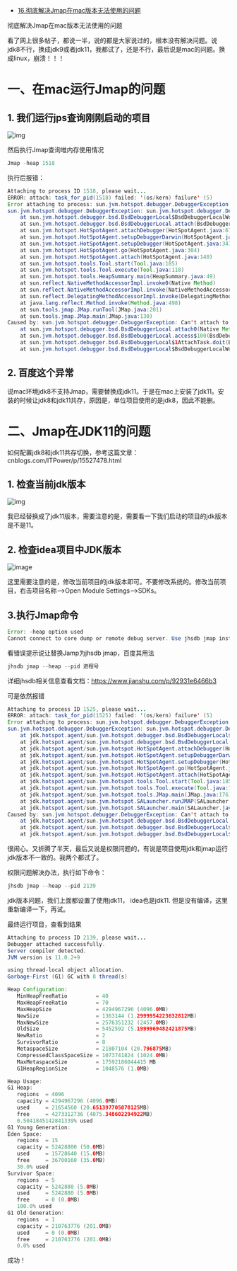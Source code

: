 - [16.彻底解决Jmap在mac版本无法使用的问题](https://www.cnblogs.com/ITPower/p/15528658.html)

彻底解决Jmap在mac版本无法使用的问题

看了网上很多帖子，都说一半，说的都是大家说过的，根本没有解决问题。说jdk8不行，换成jdk9或者jdk11，我都试了，还是不行，最后说是mac的问题。换成linux，崩溃！！！

# 一、在mac运行Jmap的问题

## 1. 我们运行jps查询刚刚启动的项目

![img](https://img2020.cnblogs.com/blog/1187916/202111/1187916-20211109112823159-1178380533.png)

然后执行Jmap查询堆内存使用情况

```java
Jmap -heap 1518
```

执行后报错：

```java
Attaching to process ID 1518, please wait...
ERROR: attach: task_for_pid(1518) failed: '(os/kern) failure' (5)
Error attaching to process: sun.jvm.hotspot.debugger.DebuggerException: Can't attach to the process. Could be caused by an incorrect pid or lack of privileges.
sun.jvm.hotspot.debugger.DebuggerException: sun.jvm.hotspot.debugger.DebuggerException: Can't attach to the process. Could be caused by an incorrect pid or lack of privileges.
	at sun.jvm.hotspot.debugger.bsd.BsdDebuggerLocal$BsdDebuggerLocalWorkerThread.execute(BsdDebuggerLocal.java:169)
	at sun.jvm.hotspot.debugger.bsd.BsdDebuggerLocal.attach(BsdDebuggerLocal.java:287)
	at sun.jvm.hotspot.HotSpotAgent.attachDebugger(HotSpotAgent.java:671)
	at sun.jvm.hotspot.HotSpotAgent.setupDebuggerDarwin(HotSpotAgent.java:659)
	at sun.jvm.hotspot.HotSpotAgent.setupDebugger(HotSpotAgent.java:341)
	at sun.jvm.hotspot.HotSpotAgent.go(HotSpotAgent.java:304)
	at sun.jvm.hotspot.HotSpotAgent.attach(HotSpotAgent.java:140)
	at sun.jvm.hotspot.tools.Tool.start(Tool.java:185)
	at sun.jvm.hotspot.tools.Tool.execute(Tool.java:118)
	at sun.jvm.hotspot.tools.HeapSummary.main(HeapSummary.java:49)
	at sun.reflect.NativeMethodAccessorImpl.invoke0(Native Method)
	at sun.reflect.NativeMethodAccessorImpl.invoke(NativeMethodAccessorImpl.java:62)
	at sun.reflect.DelegatingMethodAccessorImpl.invoke(DelegatingMethodAccessorImpl.java:43)
	at java.lang.reflect.Method.invoke(Method.java:498)
	at sun.tools.jmap.JMap.runTool(JMap.java:201)
	at sun.tools.jmap.JMap.main(JMap.java:130)
Caused by: sun.jvm.hotspot.debugger.DebuggerException: Can't attach to the process. Could be caused by an incorrect pid or lack of privileges.
	at sun.jvm.hotspot.debugger.bsd.BsdDebuggerLocal.attach0(Native Method)
	at sun.jvm.hotspot.debugger.bsd.BsdDebuggerLocal.access$100(BsdDebuggerLocal.java:65)
	at sun.jvm.hotspot.debugger.bsd.BsdDebuggerLocal$1AttachTask.doit(BsdDebuggerLocal.java:278)
	at sun.jvm.hotspot.debugger.bsd.BsdDebuggerLocal$BsdDebuggerLocalWorkerThread.run(BsdDebuggerLocal.java:144)
```

## 2. 百度这个异常

说mac环境jdk8不支持Jmap，需要替换成jdk11。于是在mac上安装了jdk11。安装的时候让jdk8和jdk11共存，原因是，单位项目使用的是jdk8，因此不能删。

# 二、Jmap在JDK11的问题

如何配置jdk8和jdk11共存切换，参考这篇文章：cnblogs.com/ITPower/p/15527478.html

## 1. 检查当前jdk版本

![img](https://img2020.cnblogs.com/blog/1187916/202111/1187916-20211109113524485-1436745477.png)

我已经替换成了jdk11版本，需要注意的是，需要看一下我们启动的项目的jdk版本是不是11。

## 2. 检查idea项目中JDK版本

![image](https://img2020.cnblogs.com/blog/1187916/202111/1187916-20211109113927610-644530380.png)

这里需要注意的是，修改当前项目的jdk版本即可。不要修改系统的。修改当前项目，右击项目名称-->Open Module Settings-->SDKs。

## 3.执行Jmap命令

```java
Error: -heap option used
Cannot connect to core dump or remote debug server. Use jhsdb jmap instead
```

看错误提示说让替换Jamp为jhsdb jmap，百度其用法

```java
jhsdb jmap --heap --pid 进程号
```

详细jhsdb相关信息查看文档：https://www.jianshu.com/p/92931e6466b3

可是依然报错

```java
Attaching to process ID 1525, please wait...
ERROR: attach: task_for_pid(1525) failed: '(os/kern) failure' (5)
Error attaching to process: sun.jvm.hotspot.debugger.DebuggerException: Can't attach to the process. Could be caused by an incorrect pid or lack of privileges.
sun.jvm.hotspot.debugger.DebuggerException: sun.jvm.hotspot.debugger.DebuggerException: Can't attach to the process. Could be caused by an incorrect pid or lack of privileges.
	at jdk.hotspot.agent/sun.jvm.hotspot.debugger.bsd.BsdDebuggerLocal$BsdDebuggerLocalWorkerThread.execute(BsdDebuggerLocal.java:169)
	at jdk.hotspot.agent/sun.jvm.hotspot.debugger.bsd.BsdDebuggerLocal.attach(BsdDebuggerLocal.java:283)
	at jdk.hotspot.agent/sun.jvm.hotspot.HotSpotAgent.attachDebugger(HotSpotAgent.java:672)
	at jdk.hotspot.agent/sun.jvm.hotspot.HotSpotAgent.setupDebuggerDarwin(HotSpotAgent.java:660)
	at jdk.hotspot.agent/sun.jvm.hotspot.HotSpotAgent.setupDebugger(HotSpotAgent.java:342)
	at jdk.hotspot.agent/sun.jvm.hotspot.HotSpotAgent.go(HotSpotAgent.java:305)
	at jdk.hotspot.agent/sun.jvm.hotspot.HotSpotAgent.attach(HotSpotAgent.java:141)
	at jdk.hotspot.agent/sun.jvm.hotspot.tools.Tool.start(Tool.java:185)
	at jdk.hotspot.agent/sun.jvm.hotspot.tools.Tool.execute(Tool.java:118)
	at jdk.hotspot.agent/sun.jvm.hotspot.tools.JMap.main(JMap.java:176)
	at jdk.hotspot.agent/sun.jvm.hotspot.SALauncher.runJMAP(SALauncher.java:326)
	at jdk.hotspot.agent/sun.jvm.hotspot.SALauncher.main(SALauncher.java:455)
Caused by: sun.jvm.hotspot.debugger.DebuggerException: Can't attach to the process. Could be caused by an incorrect pid or lack of privileges.
	at jdk.hotspot.agent/sun.jvm.hotspot.debugger.bsd.BsdDebuggerLocal.attach0(Native Method)
	at jdk.hotspot.agent/sun.jvm.hotspot.debugger.bsd.BsdDebuggerLocal$1AttachTask.doit(BsdDebuggerLocal.java:274)
	at jdk.hotspot.agent/sun.jvm.hotspot.debugger.bsd.BsdDebuggerLocal$BsdDebuggerLocalWorkerThread.run(BsdDebuggerLocal.java:144)
```

很闹心。又折腾了半天，最后又说是权限问题的，有说是项目使用jdk和jmap运行jdk版本不一致的。我两个都试了。

权限问题解决办法，执行如下命令：

```java
jhsdb jmap --heap --pid 2139
```

jdk版本问题，我们上面都设置了使用jdk11， idea也是jdk11. 但是没有编译，这里重新编译一下，再试。

最终运行项目，查看到结果

```java
Attaching to process ID 2139, please wait...
Debugger attached successfully.
Server compiler detected.
JVM version is 11.0.2+9

using thread-local object allocation.
Garbage-First (G1) GC with 8 thread(s)

Heap Configuration:
   MinHeapFreeRatio         = 40
   MaxHeapFreeRatio         = 70
   MaxHeapSize              = 4294967296 (4096.0MB)
   NewSize                  = 1363144 (1.2999954223632812MB)
   MaxNewSize               = 2576351232 (2457.0MB)
   OldSize                  = 5452592 (5.1999969482421875MB)
   NewRatio                 = 2
   SurvivorRatio            = 8
   MetaspaceSize            = 21807104 (20.796875MB)
   CompressedClassSpaceSize = 1073741824 (1024.0MB)
   MaxMetaspaceSize         = 17592186044415 MB
   G1HeapRegionSize         = 1048576 (1.0MB)

Heap Usage:
G1 Heap:
   regions  = 4096
   capacity = 4294967296 (4096.0MB)
   used     = 21654560 (20.651397705078125MB)
   free     = 4273312736 (4075.348602294922MB)
   0.5041845142841339% used
G1 Young Generation:
Eden Space:
   regions  = 15
   capacity = 52428800 (50.0MB)
   used     = 15728640 (15.0MB)
   free     = 36700160 (35.0MB)
   30.0% used
Survivor Space:
   regions  = 5
   capacity = 5242880 (5.0MB)
   used     = 5242880 (5.0MB)
   free     = 0 (0.0MB)
   100.0% used
G1 Old Generation:
   regions  = 1
   capacity = 210763776 (201.0MB)
   used     = 0 (0.0MB)
   free     = 210763776 (201.0MB)
   0.0% used
```

成功！